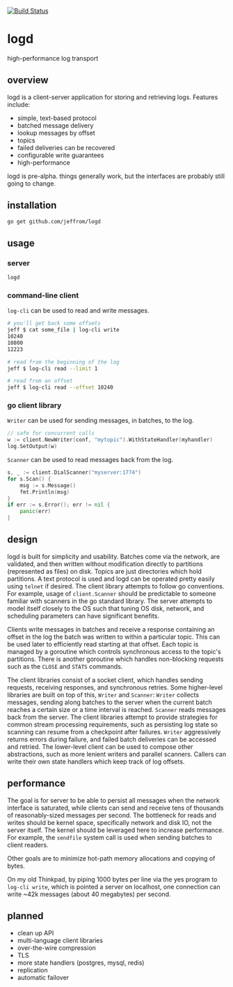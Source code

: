 [![Build Status](https://travis-ci.org/jeffrom/logd.svg?branch=master)](https://travis-ci.org/jeffrom/logd)

# logd

high-performance log transport

## overview

logd is a client-server application for storing and retrieving logs. Features
include:

- simple, text-based protocol
- batched message delivery
- lookup messages by offset
- topics
- failed deliveries can be recovered
- configurable write guarantees
- high-performance

logd is pre-alpha. things generally work, but the interfaces are probably still
going to change.

## installation

```sh
go get github.com/jeffrom/logd
```

## usage

### server

```sh
logd
```

### command-line client

`log-cli` can be used to read and write messages.

```sh
# you'll get back some offsets
jeff $ cat some_file | log-cli write
10240
10800
12223

# read from the beginning of the log
jeff $ log-cli read --limit 1

# read from an offset
jeff $ log-cli read --offset 10240
```

### go client library

`Writer` can be used for sending messages, in batches, to the log.

```go
// safe for concurrent calls
w := client.NewWriter(conf, "mytopic").WithStateHandler(myhandler)
log.SetOutput(w)
```

`Scanner` can be used to read messages back from the log.

```go
s, _ := client.DialScanner("myserver:1774")
for s.Scan() {
    msg := s.Message()
    fmt.Println(msg)
}
if err := s.Error(); err != nil {
    panic(err)
}
```

## design

logd is built for simplicity and usability. Batches come via the network, are
validated, and then written without modification directly to partitions
(represented as files) on disk. Topics are just directories which hold
partitions. A text protocol is used and logd can be operated pretty easily
using `telnet` if desired. The client library attempts to follow go
conventions. For example, usage of `client.Scanner` should be predictable to
someone familiar with scanners in the go standard library. The server attempts
to model itself closely to the OS such that tuning OS disk, network, and
scheduling parameters can have significant benefits.

Clients write messages in batches and receive a response containing an offset
in the log the batch was written to within a particular topic. This can be used
later to efficiently read starting at that offset. Each topic is managed by a
goroutine which controls synchronous access to the topic's partitions. There
is another goroutine which handles non-blocking requests such as the `CLOSE`
and `STATS` commands.

The client libraries consist of a socket client, which handles sending
requests, receiving responses, and synchronous retries. Some higher-level
libraries are built on top of this, `Writer` and `Scanner`: `Writer` collects
messages, sending along batches to the server when the current batch reaches a
certain size or a time interval is reached. `Scanner` reads messages back from
the server. The client libraries attempt to provide strategies for common
stream processing requirements, such as persisting log state so scanning can
resume from a checkpoint after failures. `Writer` aggressively returns errors
during failure, and failed batch deliveries can be accessed and retried. The
lower-level client can be used to compose other abstractions, such as more
lenient writers and parallel scanners. Callers can write their own state
handlers which keep track of log offsets.

## performance

The goal is for server to be able to persist all messages when the network
interface is saturated, while clients can send and receive tens of thousands of
reasonably-sized messages per second. The bottleneck for reads and writes
should be kernel space, specifically network and disk IO, not the server
itself. The kernel should be leveraged here to increase performance. For
example, the `sendfile` system call is used when sending batches to client
readers.

Other goals are to minimize hot-path memory allocations and copying of bytes.

On my old Thinkpad, by piping 1000 bytes per line via the yes program to
`log-cli write`, which is pointed a server on localhost, one connection can
write ~42k messages (about 40 megabytes) per second.

## planned

- clean up API
- multi-language client libraries
- over-the-wire compression
- TLS
- more state handlers (postgres, mysql, redis)
- replication
- automatic failover
